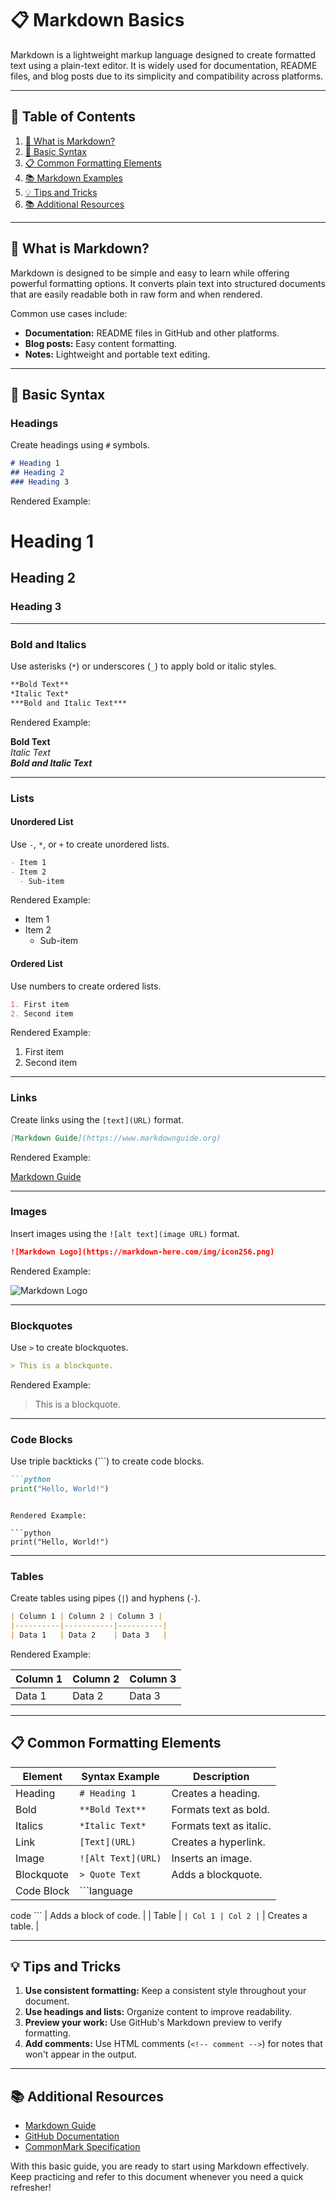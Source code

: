 # 📋 **Markdown Basics**

Markdown is a lightweight markup language designed to create formatted text using a plain-text editor. It is widely used for documentation, README files, and blog posts due to its simplicity and compatibility across platforms.

---

## 📑 **Table of Contents**

1. [📖 What is Markdown?](#-what-is-markdown)
2. [🔧 Basic Syntax](#-basic-syntax)
3. [📋 Common Formatting Elements](#-common-formatting-elements)
4. [📚 Markdown Examples](#-markdown-examples)
5. [💡 Tips and Tricks](#-tips-and-tricks)
6. [📚 Additional Resources](#-additional-resources)

---

## 📖 **What is Markdown?**

Markdown is designed to be simple and easy to learn while offering powerful formatting options. It converts plain text into structured documents that are easily readable both in raw form and when rendered.

Common use cases include:

- **Documentation:** README files in GitHub and other platforms.
- **Blog posts:** Easy content formatting.
- **Notes:** Lightweight and portable text editing.

---

## 🔧 **Basic Syntax**

### **Headings**
Create headings using `#` symbols.

```markdown
# Heading 1
## Heading 2
### Heading 3
```

Rendered Example:

# Heading 1  
## Heading 2  
### Heading 3  

---

### **Bold and Italics**
Use asterisks (`*`) or underscores (`_`) to apply bold or italic styles.

```markdown
**Bold Text**
*Italic Text*
***Bold and Italic Text***
```

Rendered Example:

**Bold Text**  
*Italic Text*  
***Bold and Italic Text***  

---

### **Lists**

#### **Unordered List**
Use `-`, `*`, or `+` to create unordered lists.

```markdown
- Item 1
- Item 2
  - Sub-item
```

Rendered Example:

- Item 1  
- Item 2  
  - Sub-item  

#### **Ordered List**
Use numbers to create ordered lists.

```markdown
1. First item
2. Second item
```

Rendered Example:

1. First item  
2. Second item  

---

### **Links**

Create links using the `[text](URL)` format.

```markdown
[Markdown Guide](https://www.markdownguide.org)
```

Rendered Example:

[Markdown Guide](https://www.markdownguide.org)

---

### **Images**

Insert images using the `![alt text](image URL)` format.

```markdown
![Markdown Logo](https://markdown-here.com/img/icon256.png)
```

Rendered Example:

![Markdown Logo](https://markdown-here.com/img/icon256.png)

---

### **Blockquotes**

Use `>` to create blockquotes.

```markdown
> This is a blockquote.
```

Rendered Example:

> This is a blockquote.

---

### **Code Blocks**

Use triple backticks (\`\`\`) to create code blocks.

```markdown
```python
print("Hello, World!")
```
```

Rendered Example:

```python
print("Hello, World!")
```

---

### **Tables**

Create tables using pipes (`|`) and hyphens (`-`).

```markdown
| Column 1 | Column 2 | Column 3 |
|----------|-----------|----------|
| Data 1   | Data 2    | Data 3   |
```

Rendered Example:

| Column 1 | Column 2 | Column 3 |
|----------|-----------|----------|
| Data 1   | Data 2    | Data 3   |

---

## 📋 **Common Formatting Elements**

| Element       | Syntax Example                     | Description                          |
|---------------|--------------------------------------|--------------------------------------|
| Heading       | `# Heading 1`                       | Creates a heading.                   |
| Bold          | `**Bold Text**`                     | Formats text as bold.                |
| Italics       | `*Italic Text*`                     | Formats text as italic.              |
| Link          | `[Text](URL)`                       | Creates a hyperlink.                 |
| Image         | `![Alt Text](URL)`                  | Inserts an image.                    |
| Blockquote    | `> Quote Text`                      | Adds a blockquote.                   |
| Code Block    | \`\`\`language
 code
 \`\`\`         | Adds a block of code.                |
| Table         | `| Col 1 | Col 2 |`                 | Creates a table.                     |

---

## 💡 **Tips and Tricks**

1. **Use consistent formatting:** Keep a consistent style throughout your document.
2. **Use headings and lists:** Organize content to improve readability.
3. **Preview your work:** Use GitHub's Markdown preview to verify formatting.
4. **Add comments:** Use HTML comments (`<!-- comment -->`) for notes that won't appear in the output.

---

## 📚 **Additional Resources**

- [Markdown Guide](https://www.markdownguide.org)
- [GitHub Documentation](https://docs.github.com/en/github/writing-on-github)
- [CommonMark Specification](https://commonmark.org/)

With this basic guide, you are ready to start using Markdown effectively. Keep practicing and refer to this document whenever you need a quick refresher!

